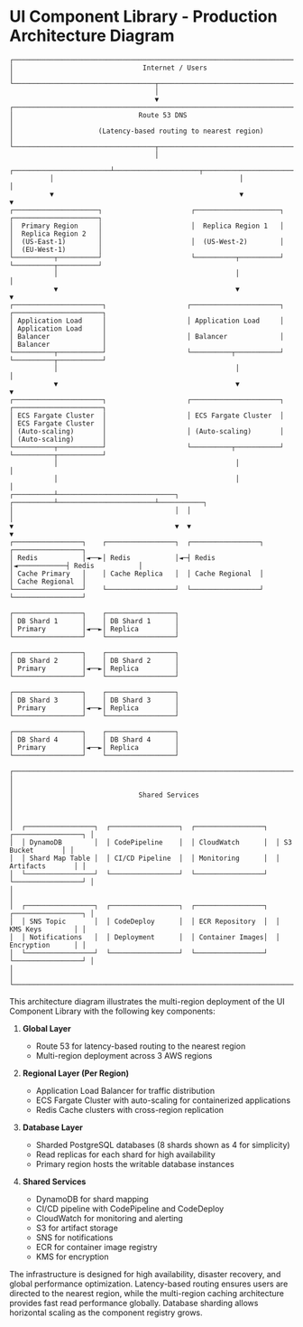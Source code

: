 # UI Component Library - Production Architecture Diagram

```
┌────────────────────────────────────────────────────────────────────────────────────┐
│                                Internet / Users                                     │
└───────────────────────────────────┬────────────────────────────────────────────────┘
                                    │
                                    ▼
┌────────────────────────────────────────────────────────────────────────────────────┐
│                               Route 53 DNS                                          │
│                     (Latency-based routing to nearest region)                       │
└───────────────────────────────────┬────────────────────────────────────────────────┘
                                    │
          ┌────────────────────────┴─────────────────────┬──────────────────────┐
          │                                              │                      │
          ▼                                              ▼                      ▼
┌─────────────────────┐                      ┌─────────────────────┐  ┌─────────────────────┐
│  Primary Region     │                      │  Replica Region 1   │  │  Replica Region 2   │
│  (US-East-1)        │                      │  (US-West-2)        │  │  (EU-West-1)        │
└──────────┬──────────┘                      └──────────┬──────────┘  └──────────┬──────────┘
           │                                            │                        │
           ▼                                            ▼                        ▼
┌──────────────────────┐                    ┌──────────────────────┐  ┌──────────────────────┐
│ Application Load     │                    │ Application Load     │  │ Application Load     │
│ Balancer             │                    │ Balancer             │  │ Balancer             │
└──────────┬───────────┘                    └──────────┬───────────┘  └──────────┬───────────┘
           │                                            │                        │
           ▼                                            ▼                        ▼
┌──────────────────────┐                    ┌──────────────────────┐  ┌──────────────────────┐
│ ECS Fargate Cluster  │                    │ ECS Fargate Cluster  │  │ ECS Fargate Cluster  │
│ (Auto-scaling)       │                    │ (Auto-scaling)       │  │ (Auto-scaling)       │
└──────────┬───────────┘                    └──────────┬───────────┘  └──────────┬───────────┘
           │                                            │                        │
           │                                            │                        │
┌──────────┴─────────────────────────────┐  ┌──────────┴────────────────────────┴───────────┐
│                                        │  │                                                │
▼                                        ▼  ▼                                                ▼
┌─────────────────┐    ┌─────────────────┐  ┌─────────────────┐             ┌─────────────────┐
│ Redis           │◄──►│ Redis           │◄─┤ Redis           │◄────────────┤ Redis           │
│ Cache Primary   │    │ Cache Replica   │  │ Cache Regional  │             │ Cache Regional  │
└─────────────────┘    └─────────────────┘  └─────────────────┘             └─────────────────┘
                                                                                       
┌─────────────────┐    ┌─────────────────┐                                             
│ DB Shard 1      │    │ DB Shard 1      │                                             
│ Primary         │◄──►│ Replica         │                                             
└─────────────────┘    └─────────────────┘                                             
                                                                                       
┌─────────────────┐    ┌─────────────────┐                                             
│ DB Shard 2      │    │ DB Shard 2      │                                             
│ Primary         │◄──►│ Replica         │                                             
└─────────────────┘    └─────────────────┘                                             
                                                                                       
┌─────────────────┐    ┌─────────────────┐                                             
│ DB Shard 3      │    │ DB Shard 3      │                                             
│ Primary         │◄──►│ Replica         │                                             
└─────────────────┘    └─────────────────┘                                             
                                                                                       
┌─────────────────┐    ┌─────────────────┐                                             
│ DB Shard 4      │    │ DB Shard 4      │                                             
│ Primary         │◄──►│ Replica         │                                             
└─────────────────┘    └─────────────────┘                                             

┌──────────────────────────────────────────────────────────────────────────────────────┐
│                                                                                      │
│                               Shared Services                                        │
│                                                                                      │
│  ┌─────────────────┐  ┌─────────────────┐  ┌─────────────────┐  ┌─────────────────┐ │
│  │ DynamoDB        │  │ CodePipeline    │  │ CloudWatch      │  │ S3 Bucket       │ │
│  │ Shard Map Table │  │ CI/CD Pipeline  │  │ Monitoring      │  │ Artifacts       │ │
│  └─────────────────┘  └─────────────────┘  └─────────────────┘  └─────────────────┘ │
│                                                                                      │
│  ┌─────────────────┐  ┌─────────────────┐  ┌─────────────────┐  ┌─────────────────┐ │
│  │ SNS Topic       │  │ CodeDeploy      │  │ ECR Repository  │  │ KMS Keys        │ │
│  │ Notifications   │  │ Deployment      │  │ Container Images│  │ Encryption      │ │
│  └─────────────────┘  └─────────────────┘  └─────────────────┘  └─────────────────┘ │
│                                                                                      │
└──────────────────────────────────────────────────────────────────────────────────────┘
```

This architecture diagram illustrates the multi-region deployment of the UI Component Library with the following key components:

1. **Global Layer**
   - Route 53 for latency-based routing to the nearest region
   - Multi-region deployment across 3 AWS regions

2. **Regional Layer (Per Region)**
   - Application Load Balancer for traffic distribution
   - ECS Fargate Cluster with auto-scaling for containerized applications
   - Redis Cache clusters with cross-region replication

3. **Database Layer**
   - Sharded PostgreSQL databases (8 shards shown as 4 for simplicity)
   - Read replicas for each shard for high availability
   - Primary region hosts the writable database instances

4. **Shared Services**
   - DynamoDB for shard mapping
   - CI/CD pipeline with CodePipeline and CodeDeploy
   - CloudWatch for monitoring and alerting
   - S3 for artifact storage
   - SNS for notifications
   - ECR for container image registry
   - KMS for encryption

The infrastructure is designed for high availability, disaster recovery, and global performance optimization. Latency-based routing ensures users are directed to the nearest region, while the multi-region caching architecture provides fast read performance globally. Database sharding allows horizontal scaling as the component registry grows. 